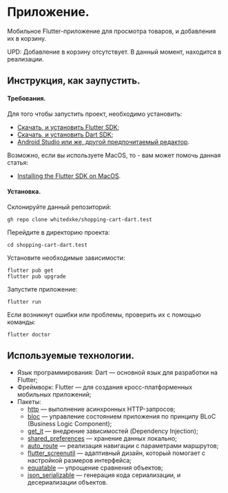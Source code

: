 # Приложение.

Мобильное Flutter-приложение для просмотра товаров, и добавления их в корзину.

UPD: Добавление в корзину отсутствует. В данный момент, находится в реализации.

## Инструкция, как заупустить.

#### Требования.

Для того чтобы запустить проект, необходимо установить:
- [Скачать, и установить Flutter SDK](https://docs.flutter.dev/get-started/install);
- [Скачать, и установить Dart SDK](https://dart.dev/get-dart);
- [Android Studio или же, другой предпочитаемый редактор](https://developer.android.com/studio?hl=en).

Возможно, если вы используете MacOS, то - вам может помочь данная статья:
- [Installing the Flutter SDK on MacOS](https://www.codecademy.com/article/install-flutter-sdk-for-mac).

#### Установка.

Склонируйте данный репозиторий:
```
gh repo clone whitedxke/shopping-cart-dart.test
```

Перейдите в директорию проекта:
```
cd shopping-cart-dart.test
```

Установите необходимые зависимости:
```
flutter pub get
flutter pub upgrade
```

Запустите приложение:
```
flutter run
```

Если возникнут ошибки или проблемы, проверить их с помощью команды:
```
flutter doctor
```

## Используемые технологии.

- Язык программирования: Dart — основной язык для разработки на Flutter;
- Фреймворк: Flutter — для создания кросс-платформенных мобильных приложений;
- Пакеты:
  - [http](https://pub.dev/packages/http/install) — выполнение асинхронных HTTP-запросов;
  - [bloc](https://bloclibrary.dev/getting-started/) — управление состоянием приложения по принципу BLoC (Business Logic Component);
  - [get_it](https://pub.dev/packages/get_it/install) — внедрение зависимостей (Dependency Injection);
  - [shared_preferences](https://pub.dev/packages/shared_preferences/install) — хранение данных локально;
  - [auto_route](https://pub.dev/packages/auto_route/install) — реализация навигации с параметрами маршрутов;
  - [flutter_screenutil](https://pub.dev/packages/flutter_screenutil/install) — адаптивный дизайн, который помогает с настройкой размеров интерфейса;
  - [equatable](https://pub.dev/packages/equatable/install) — упрощение сравнения объектов;
  - [json_serializable](https://pub.dev/packages/json_serializable/install) — генерация кода сериализации, и десериализации объектов.
